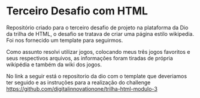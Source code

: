 # Terceiro Desafio com HTML

Repositório criado para o terceiro desafio de projeto na plataforma da Dio da trilha de HTML, o desafio se tratava de criar uma página estilo wikipedia.
Foi nos fornecido um template para seguirmos.

Como assunto resolvi utilizar jogos, colocando meus três jogos favoritos e seus respectivos arquivos, as informações foram tiradas de própria wikipédia e também da wiki dos jogos.

No link a seguir está o repositorio da dio com o template que deveriamos ter seguido e as instruções para a realização do challenge https://github.com/digitalinnovationone/trilha-html-modulo-3
